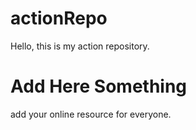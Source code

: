 # actionRepo
Hello, this is my action repository.

# Add Here Something
add your online resource for everyone.